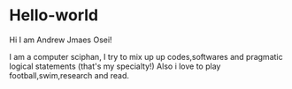 # Hello-world

Hi I am Andrew Jmaes Osei!

I am a computer sciphan, I try to mix up up codes,softwares and pragmatic logical statements (that's my specialty!)
Also i love to play football,swim,research and read.

